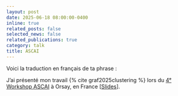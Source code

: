```yaml
---
layout: post
date: 2025-06-18 08:00:00-0400
inline: true
related_posts: false
selected_news: false
related_publications: true
category: talk
title: ASCAI
---
```

Voici la traduction en français de ta phrase :

J’ai présenté mon travail {% cite graf2025clustering %} lors du <a href="https://www.imo.universite-paris-saclay.fr/fr/conf/ascai-meeting/">4ᵉ Workshop ASCAI</a> à Orsay, en France \[<a href="https://victorthuot.github.io/assets/pdf/slides_ASCAI_june2025.pdf">Slides</a>].
